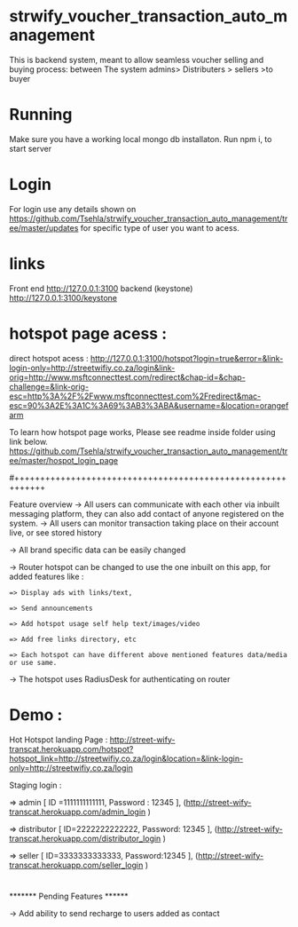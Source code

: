 # strwify_voucher_transaction_auto_management
This is backend system, meant to allow seamless voucher selling and buying process: between The system admins> Distributers > sellers >to buyer

# Running
Make sure you have a working local mongo db installaton.
Run npm i, to start server

# Login
For login use any details shown on https://github.com/Tsehla/strwify_voucher_transaction_auto_management/tree/master/updates for specific type of user you want to acess.

# links

Front end http://127.0.0.1:3100
backend (keystone) http://127.0.0.1:3100/keystone

# hotspot page acess :
direct hotspot acess : http://127.0.0.1:3100/hotspot?login=true&error=&link-login-only=http://streetwifiy.co.za/login&link-orig=http://www.msftconnecttest.com/redirect&chap-id=&chap-challenge=&link-orig-esc=http%3A%2F%2Fwww.msftconnecttest.com%2Fredirect&mac-esc=90%3A2E%3A1C%3A69%3AB3%3ABA&username=&location=orangefarm

To learn how hotspot page works, Please see readme inside folder using link below.
https://github.com/Tsehla/strwify_voucher_transaction_auto_management/tree/master/hospot_login_page


#++++++++++++++++++++++++++++++++++++++++++++++++++++++++++++

Feature overview
-> All users can communicate with each other via inbuilt messaging platform, they can also add contact of anyone registered on the system.
-> All users can monitor transaction taking place on their account live, or see stored history

-> All brand specific data can be easily changed

-> Router hotspot can be changed to use the one inbuilt on this app, for added features like :

    => Display ads with links/text, 
    
    => Send announcements
    
    => Add hotspot usage self help text/images/video
    
    => Add free links directory, etc
    
    => Each hotspot can have different above mentioned features data/media or use same.
    
-> The hotspot uses RadiusDesk for authenticating on router



# Demo : 

Hot Hotspot landing Page : 
http://street-wify-transcat.herokuapp.com/hotspot?hotspot_link=http://streetwifiy.co.za/login&location=&link-login-only=http://streetwifiy.co.za/login

Staging login :

=> admin [ ID =1111111111111, Password : 12345 ], (http://street-wify-transcat.herokuapp.com/admin_login )

=> distributor [ ID=2222222222222, Password: 12345 ], (http://street-wify-transcat.herokuapp.com/distributor_login )

=> seller [ ID=3333333333333, Password:12345 ], (http://street-wify-transcat.herokuapp.com/seller_login )

# 

******* Pending Features ******

-> Add ability to send recharge to users added as contact


